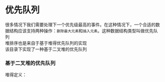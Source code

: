 # 优先队列
很多情况下我们需要处理下一个优先级最高的事件。在这种情况下，一个合适的数据结构应该支持两种操作：`删除最大元素`和`插入元素`。这种数据结构类型叫做优先队列</br>
堆排序也是来自于基于堆得优先队列的实现</br>
该目录下实现了一种基于二叉堆的优先队列</br>
### 基于二叉堆的优先队列
堆得定义：
